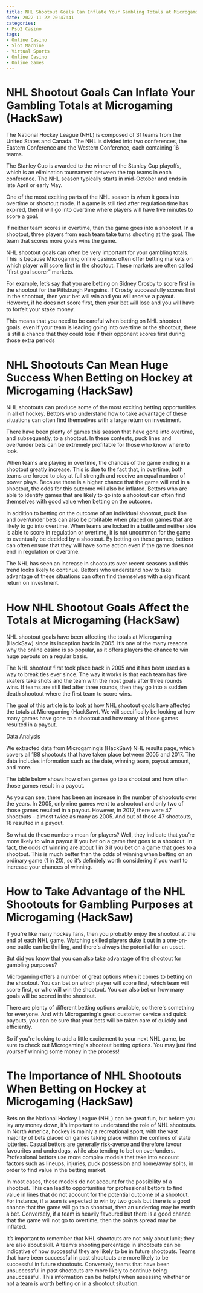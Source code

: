 ```yaml
---
title: NHL Shootout Goals Can Inflate Your Gambling Totals at Microgaming (HackSaw)
date: 2022-11-22 20:47:41
categories:
- Pso2 Casino
tags:
- Online Casino
- Slot Machine
- Virtual Sports
- Online Casino
- Online Games
---
```



#  NHL Shootout Goals Can Inflate Your Gambling Totals at Microgaming (HackSaw)

The National Hockey League (NHL) is composed of 31 teams from the United States and Canada. The NHL is divided into two conferences, the Eastern Conference and the Western Conference, each containing 16 teams.

The Stanley Cup is awarded to the winner of the Stanley Cup playoffs, which is an elimination tournament between the top teams in each conference. The NHL season typically starts in mid-October and ends in late April or early May.

One of the most exciting parts of the NHL season is when it goes into overtime or shootout mode. If a game is still tied after regulation time has expired, then it will go into overtime where players will have five minutes to score a goal.

If neither team scores in overtime, then the game goes into a shootout. In a shootout, three players from each team take turns shooting at the goal. The team that scores more goals wins the game.

NHL shootout goals can often be very important for your gambling totals. This is because Microgaming online casinos often offer betting markets on which player will score first in the shootout. These markets are often called “first goal scorer” markets.

For example, let’s say that you are betting on Sidney Crosby to score first in the shootout for the Pittsburgh Penguins. If Crosby successfully scores first in the shootout, then your bet will win and you will receive a payout. However, if he does not score first, then your bet will lose and you will have to forfeit your stake money.

This means that you need to be careful when betting on NHL shootout goals. even if your team is leading going into overtime or the shootout, there is still a chance that they could lose if their opponent scores first during those extra periods

#  NHL Shootouts Can Mean Huge Success When Betting on Hockey at Microgaming (HackSaw)

NHL shootouts can produce some of the most exciting betting opportunities in all of hockey. Bettors who understand how to take advantage of these situations can often find themselves with a large return on investment.

There have been plenty of games this season that have gone into overtime, and subsequently, to a shootout. In these contests, puck lines and over/under bets can be extremely profitable for those who know where to look.

When teams are playing in overtime, the chances of the game ending in a shootout greatly increase. This is due to the fact that, in overtime, both teams are forced to play at full strength and receive an equal number of power plays. Because there is a higher chance that the game will end in a shootout, the odds for this outcome will also be inflated. Bettors who are able to identify games that are likely to go into a shootout can often find themselves with good value when betting on the outcome.

In addition to betting on the outcome of an individual shootout, puck line and over/under bets can also be profitable when placed on games that are likely to go into overtime. When teams are locked in a battle and neither side is able to score in regulation or overtime, it is not uncommon for the game to eventually be decided by a shootout. By betting on these games, bettors can often ensure that they will have some action even if the game does not end in regulation or overtime.

The NHL has seen an increase in shootouts over recent seasons and this trend looks likely to continue. Bettors who understand how to take advantage of these situations can often find themselves with a significant return on investment.

#  How NHL Shootout Goals Affect the Totals at Microgaming (HackSaw)

NHL shootout goals have been affecting the totals at Microgaming (HackSaw) since its inception back in 2005. It’s one of the many reasons why the online casino is so popular, as it offers players the chance to win huge payouts on a regular basis.

The NHL shootout first took place back in 2005 and it has been used as a way to break ties ever since. The way it works is that each team has five skaters take shots and the team with the most goals after three rounds wins. If teams are still tied after three rounds, then they go into a sudden death shootout where the first team to score wins.

The goal of this article is to look at how NHL shootout goals have affected the totals at Microgaming (HackSaw). We will specifically be looking at how many games have gone to a shootout and how many of those games resulted in a payout.

Data Analysis

We extracted data from Microgaming’s (HackSaw) NHL results page, which covers all 188 shootouts that have taken place between 2005 and 2017. The data includes information such as the date, winning team, payout amount, and more.

The table below shows how often games go to a shootout and how often those games result in a payout.





As you can see, there has been an increase in the number of shootouts over the years. In 2005, only nine games went to a shootout and only two of those games resulted in a payout. However, in 2017, there were 47 shootouts – almost twice as many as 2005. And out of those 47 shootouts, 18 resulted in a payout.

So what do these numbers mean for players? Well, they indicate that you’re more likely to win a payout if you bet on a game that goes to a shootout. In fact, the odds of winning are about 1 in 3 if you bet on a game that goes to a shootout. This is much better than the odds of winning when betting on an ordinary game (1 in 20), so it’s definitely worth considering if you want to increase your chances of winning.

#  How to Take Advantage of the NHL Shootouts for Gambling Purposes at Microgaming (HackSaw)

If you're like many hockey fans, then you probably enjoy the shootout at the end of each NHL game. Watching skilled players duke it out in a one-on-one battle can be thrilling, and there's always the potential for an upset.

But did you know that you can also take advantage of the shootout for gambling purposes?

Microgaming offers a number of great options when it comes to betting on the shootout. You can bet on which player will score first, which team will score first, or who will win the shootout. You can also bet on how many goals will be scored in the shootout.

There are plenty of different betting options available, so there's something for everyone. And with Microgaming's great customer service and quick payouts, you can be sure that your bets will be taken care of quickly and efficiently.

So if you're looking to add a little excitement to your next NHL game, be sure to check out Microgaming's shootout betting options. You may just find yourself winning some money in the process!

#  The Importance of NHL Shootouts When Betting on Hockey at Microgaming (HackSaw)

Bets on the National Hockey League (NHL) can be great fun, but before you lay any money down, it’s important to understand the role of NHL shootouts. In North America, hockey is mainly a recreational sport, with the vast majority of bets placed on games taking place within the confines of state lotteries. Casual bettors are generally risk-averse and therefore favour favourites and underdogs, while also tending to bet on over/unders. Professional bettors use more complex models that take into account factors such as lineups, injuries, puck possession and home/away splits, in order to find value in the betting market.

In most cases, these models do not account for the possibility of a shootout. This can lead to opportunities for professional bettors to find value in lines that do not account for the potential outcome of a shootout. For instance, if a team is expected to win by two goals but there is a good chance that the game will go to a shootout, then an underdog may be worth a bet. Conversely, if a team is heavily favoured but there is a good chance that the game will not go to overtime, then the points spread may be inflated.

It’s important to remember that NHL shootouts are not only about luck; they are also about skill. A team’s shooting percentage in shootouts can be indicative of how successful they are likely to be in future shootouts. Teams that have been successful in past shootouts are more likely to be successful in future shootouts. Conversely, teams that have been unsuccessful in past shootouts are more likely to continue being unsuccessful. This information can be helpful when assessing whether or not a team is worth betting on in a shootout situation.